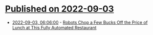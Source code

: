 # [Published on 2022-09-03](index.md)

* [2022-09-03, 06:06:00](https://soylentnews.org/article.pl?sid=22/09/02/1141230&from=rss) - [Robots Chop a Few Bucks Off the Price of Lunch at This Fully Automated Restaurant](https://soylentnews.org/article.pl?sid=22/09/02/1141230&from=rss)
